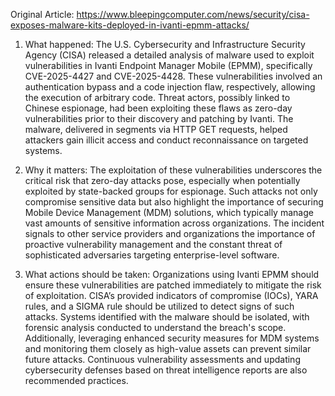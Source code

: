 Original Article: https://www.bleepingcomputer.com/news/security/cisa-exposes-malware-kits-deployed-in-ivanti-epmm-attacks/

1) What happened: The U.S. Cybersecurity and Infrastructure Security Agency (CISA) released a detailed analysis of malware used to exploit vulnerabilities in Ivanti Endpoint Manager Mobile (EPMM), specifically CVE-2025-4427 and CVE-2025-4428. These vulnerabilities involved an authentication bypass and a code injection flaw, respectively, allowing the execution of arbitrary code. Threat actors, possibly linked to Chinese espionage, had been exploiting these flaws as zero-day vulnerabilities prior to their discovery and patching by Ivanti. The malware, delivered in segments via HTTP GET requests, helped attackers gain illicit access and conduct reconnaissance on targeted systems.

2) Why it matters: The exploitation of these vulnerabilities underscores the critical risk that zero-day attacks pose, especially when potentially exploited by state-backed groups for espionage. Such attacks not only compromise sensitive data but also highlight the importance of securing Mobile Device Management (MDM) solutions, which typically manage vast amounts of sensitive information across organizations. The incident signals to other service providers and organizations the importance of proactive vulnerability management and the constant threat of sophisticated adversaries targeting enterprise-level software.

3) What actions should be taken: Organizations using Ivanti EPMM should ensure these vulnerabilities are patched immediately to mitigate the risk of exploitation. CISA’s provided indicators of compromise (IOCs), YARA rules, and a SIGMA rule should be utilized to detect signs of such attacks. Systems identified with the malware should be isolated, with forensic analysis conducted to understand the breach's scope. Additionally, leveraging enhanced security measures for MDM systems and monitoring them closely as high-value assets can prevent similar future attacks. Continuous vulnerability assessments and updating cybersecurity defenses based on threat intelligence reports are also recommended practices.
